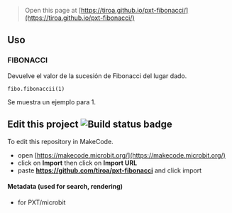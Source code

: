 
> Open this page at [https://tiroa.github.io/pxt-fibonacci/](https://tiroa.github.io/pxt-fibonacci/)

## Uso
### FIBONACCI 
Devuelve el valor de la sucesión de Fibonacci  del lugar dado.
``` blocks
fibo.fibonaccii(1)
```
Se muestra un ejemplo para 1.

## Edit this project ![Build status badge](https://github.com/tiroa/pxt-fibonacci/workflows/MakeCode/badge.svg)

To edit this repository in MakeCode.

* open [https://makecode.microbit.org/](https://makecode.microbit.org/)
* click on **Import** then click on **Import URL**
* paste **https://github.com/tiroa/pxt-fibonacci** and click import

#### Metadata (used for search, rendering)

* for PXT/microbit
<script src="https://makecode.com/gh-pages-embed.js"></script><script>makeCodeRender("{{ site.makecode.home_url }}", "{{ site.github.owner_name }}/{{ site.github.repository_name }}");</script>

